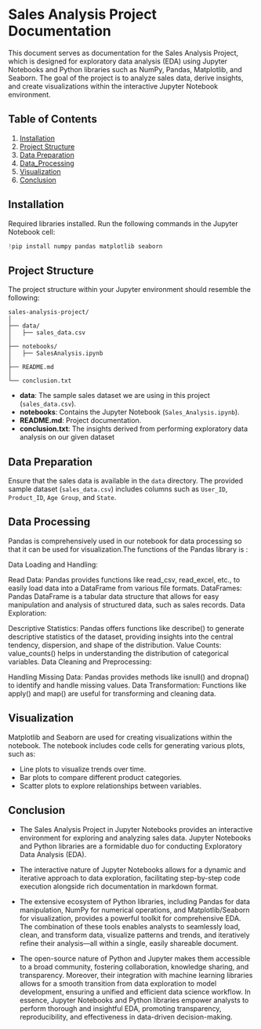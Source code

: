 # Sales Analysis Project Documentation

This document serves as documentation for the Sales Analysis Project, which is designed for exploratory data analysis (EDA) using Jupyter Notebooks and Python libraries such as NumPy, Pandas, Matplotlib, and Seaborn. The goal of the project is to analyze sales data, derive insights, and create visualizations within the interactive Jupyter Notebook environment.

## Table of Contents

1. [Installation](#installation)
2. [Project Structure](#project-structure) 
3. [Data Preparation](#data-preparation)
4. [Data_Processing](#data-processing)
5. [Visualization](#visualization)
6. [Conclusion](#conclusion)

## Installation

Required libraries installed. Run the following commands in the Jupyter Notebook cell:

```python
!pip install numpy pandas matplotlib seaborn
```

## Project Structure

The project structure within your Jupyter environment should resemble the following:

```plaintext
sales-analysis-project/
│
├── data/
│   ├── sales_data.csv
│
├── notebooks/
│   ├── SalesAnalysis.ipynb
│
├── README.md
│
└── conclusion.txt
```

- **data**: The sample sales dataset we are using in this project (`sales_data.csv`).
- **notebooks**: Contains the Jupyter Notebook (`Sales_Analysis.ipynb`).
- **README.md**: Project documentation.
- **conclusion.txt**: The insights derived from performing exploratory data analysis on our given dataset

## Data Preparation

Ensure that the sales data is available in the `data` directory. The provided sample dataset (`sales_data.csv`) includes columns such as `User_ID`, `Product_ID`, `Age Group`, and `State`.

## Data Processing

Pandas is comprehensively used in our notebook for data processing so that it can be used for visualization.The functions of the Pandas library is :

Data Loading and Handling:

Read Data: Pandas provides functions like read_csv, read_excel, etc., to easily load data into a DataFrame from various file formats.
DataFrames: Pandas DataFrame is a tabular data structure that allows for easy manipulation and analysis of structured data, such as sales records.
Data Exploration:

Descriptive Statistics: Pandas offers functions like describe() to generate descriptive statistics of the dataset, providing insights into the central tendency, dispersion, and shape of the distribution.
Value Counts: value_counts() helps in understanding the distribution of categorical variables.
Data Cleaning and Preprocessing:

Handling Missing Data: Pandas provides methods like isnull() and dropna() to identify and handle missing values.
Data Transformation: Functions like apply() and map() are useful for transforming and cleaning data.

## Visualization

Matplotlib and Seaborn are used for creating visualizations within the notebook. The notebook includes code cells for generating various plots, such as:

- Line plots to visualize trends over time.
- Bar plots to compare different product categories.
- Scatter plots to explore relationships between variables.

## Conclusion

- The Sales Analysis Project in Jupyter Notebooks provides an interactive environment for exploring and analyzing sales data. Jupyter Notebooks and Python libraries are a formidable duo for conducting Exploratory Data Analysis (EDA). 

- The interactive nature of Jupyter Notebooks allows for a dynamic and iterative approach to data exploration, facilitating step-by-step code execution alongside rich documentation in markdown format.
  
- The extensive ecosystem of Python libraries, including Pandas for data manipulation, NumPy for numerical operations, and Matplotlib/Seaborn for visualization, provides a powerful toolkit for comprehensive EDA. The combination of these tools enables analysts to seamlessly load, clean, and transform data, visualize patterns and trends, and iteratively refine their analysis—all within a single, easily shareable document.

- The open-source nature of Python and Jupyter makes them accessible to a broad community, fostering collaboration, knowledge sharing, and transparency. Moreover, their integration with machine learning libraries allows for a smooth transition from data exploration to model development, ensuring a unified and efficient data science workflow. In essence, Jupyter Notebooks and Python libraries empower analysts to perform thorough and insightful EDA, promoting transparency, reproducibility, and effectiveness in data-driven decision-making.
